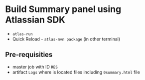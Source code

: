 # Build Summary panel using Atlassian SDK

- `atlas-run`
- Quick Reload - `atlas-mvn package` (in other terminal)

## Pre-requisities

- master job with ID `RES`
- artifact `Logs` where is located files including `0summary.html` file

